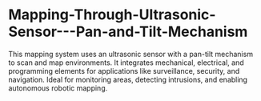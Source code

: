 # Mapping-Through-Ultrasonic-Sensor---Pan-and-Tilt-Mechanism
This mapping system uses an ultrasonic sensor with a pan-tilt mechanism to scan and map environments. It integrates mechanical, electrical, and programming elements for applications like surveillance, security, and navigation. Ideal for monitoring areas, detecting intrusions, and enabling autonomous robotic mapping.
